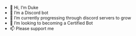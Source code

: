 - 👋 Hi, I’m Duke
- 👀 I’m a Discord bot
- 🌱 I’m currently progressing through discord servers to grow
- 💞️ I’m looking to becoming a Certified Bot
- 📫 Please support me

<!---
Duke is a ✨ special ✨ repository because its `README.md` (this file) appears on your GitHub profile.
You can click the Preview link to take a look at your changes.
--->
